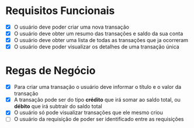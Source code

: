 # Requisitos Funcionais

- [x] O usuário deve poder criar uma nova transação
- [x] O usuário deve obter um resumo das transações e saldo da sua conta
- [x] O usuário deve obter uma lista de todas as transações que ja ocorreram
- [x] O usuário deve poder visualizar os detalhes de uma transação única

# Regas de Negócio

- [x] Para criar uma transação o usuário deve informar o título e o valor da transação
- [x] A transação pode ser do tipo **crédito** que irá somar ao saldo total, ou **débito** que irá subtrair do saldo total
- [x] O usuário só pode visualizar transações que ele mesmo criou
- [ ] O usuário da requisição de poder ser identificado entre as requisições
